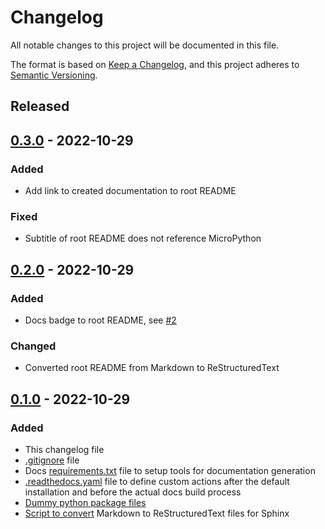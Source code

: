 # Changelog
All notable changes to this project will be documented in this file.

The format is based on [Keep a Changelog](https://keepachangelog.com/en/1.0.0/),
and this project adheres to [Semantic Versioning](https://semver.org/spec/v2.0.0.html).

<!--
## [x.y.z] - yyyy-mm-dd
### Added
### Changed
### Removed
### Fixed
-->
<!--
RegEx for release version from file
r"^\#\# \[\d{1,}[.]\d{1,}[.]\d{1,}\] \- \d{4}\-\d{2}-\d{2}$"
-->

## Released
## [0.3.0] - 2022-10-29
### Added
- Add link to created documentation to root README

### Fixed
- Subtitle of root README does not reference MicroPython

## [0.2.0] - 2022-10-29
### Added
- Docs badge to root README, see [#2][ref-issue-2]

### Changed
- Converted root README from Markdown to ReStructuredText

## [0.1.0] - 2022-10-29
### Added
- This changelog file
- [.gitignore](.gitignore) file
- Docs [requirements.txt](docs/requirements.txt) file to setup tools for
  documentation generation
- [.readthedocs.yaml](.readthedocs.yaml) file to define custom actions after
  the default installation and before the actual docs build process
- [Dummy python package files](my_package/)
- [Script to convert](docs/convert_md2rst.py) Markdown to ReStructuredText
  files for Sphinx

<!-- Links -->
[Unreleased]: https://github.com/brainelectronics/rtd-tutorial-template/compare/0.3.0...main

[0.3.0]: https://github.com/brainelectronics/rtd-tutorial-template/tree/0.3.0
[0.2.0]: https://github.com/brainelectronics/rtd-tutorial-template/tree/0.2.0
[0.1.0]: https://github.com/brainelectronics/rtd-tutorial-template/tree/0.1.0

[ref-issue-2]: https://github.com/brainelectronics/rtd-tutorial-template/issues/2
